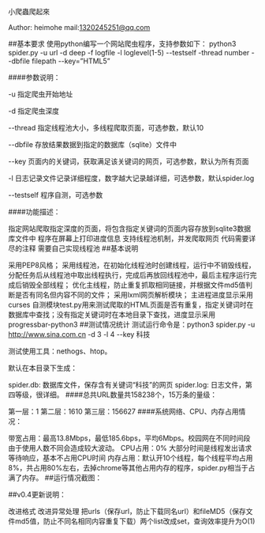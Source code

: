 
小爬蟲爬起來

Author: heimohe mail:1320245251@qq.com

##基本要求 使用python编写一个网站爬虫程序，支持参数如下：  python3 spider.py -u url -d deep -f logfile -l loglevel(1-5) --testself -thread number --dbfile filepath --key=”HTML5” 

####参数说明：

-u 指定爬虫开始地址

-d 指定爬虫深度

--thread 指定线程池大小，多线程爬取页面，可选参数，默认10

--dbfile 存放结果数据到指定的数据库（sqlite）文件中

--key 页面内的关键词，获取满足该关键词的网页，可选参数，默认为所有页面

-l 日志记录文件记录详细程度，数字越大记录越详细，可选参数，默认spider.log

--testself 程序自测，可选参数

####功能描述：

指定网站爬取指定深度的页面，将包含指定关键词的页面内容存放到sqlite3数据库文件中
程序在屏幕上打印进度信息
支持线程池机制，并发爬取网页
代码需要详尽的注释
需要自己实现线程池
##基本说明

采用PEP8风格；
采用线程池，在初始化线程池时创建线程，运行中不销毁线程，分配任务后从线程池中取出线程执行，完成后再放回线程池中，最后主程序运行完成后销毁全部线程；
优化主线程，防止重复抓取相同链接，并根据文件md5值判断是否有同名但内容不同的文件；
采用lxml网页解析模块；
主进程进度显示采用curses
自测模块test.py用来测试爬取的HTML页面是否有重复，指定关键词时在数据库中查找；没有指定关键词时在本地目录下查找，进度显示采用progressbar-python3
##测试情况统计 测试运行命令是：python3 spider.py -u http://www.sina.com.cn -d 3 -l 4 --key 科技

测试使用工具：nethogs、htop。

默认在本目录下生成：

spider.db: 数据库文件，保存含有关键词“科技”的网页
spider.log: 日志文件，第四等级，很详细。
####总共URL数量共158238个，15万条的量级：

第一层：1
第二层：1610
第三层：156627
####系统网络、CPU、内存占用情况：

带宽占用：最高13.8Mbps，最低185.6bps，平均6Mbps。校园网在不同时间段由于使用人数不同会造成较大波动。
CPU占用：0% 大部分时间是线程发出请求等待响应，基本不占用CPU时间
内存占用：默认开10个线程，每个线程平均占用8%，共占用80%左右，去掉chrome等其他占用内存的程序，spider.py相当于占满了内存。
##运行情况截图： 



##v0.4更新说明：

改进格式
改进异常处理
把urls（保存url，防止下载同名url）和fileMD5（保存文件md5值，防止不同名相同内容重复下载）两个list改成set，查询效率提升为O(1)

